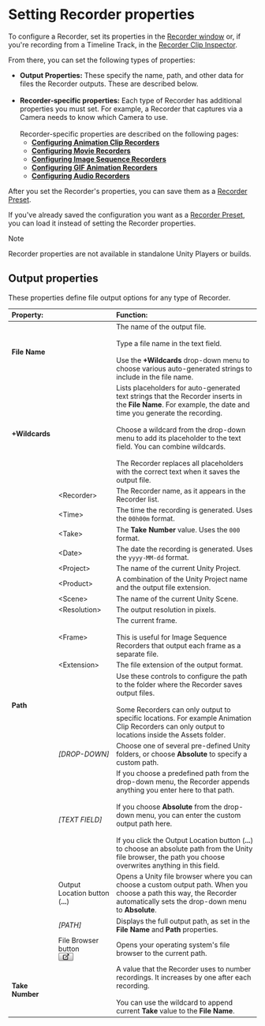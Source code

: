 # Setting Recorder properties

To configure a Recorder, set its properties in the [Recorder window](RecorderWindow.md) or, if you're recording from a Timeline Track, in the [Recorder Clip Inspector](RecordingTimelineTrack,md).

From there, you can set the following types of properties:

- **Output Properties:** These specify the name, path, and other data for files the Recorder outputs. These are described below.<br/><br/>
- **Recorder-specific properties:** Each type of Recorder has additional properties you must set. For example, a Recorder that captures via a Camera needs to know which Camera to use.<br/><br/>Recorder-specific properties are described on the following pages:
  - [**Configuring Animation Clip Recorders**](RecorderAnimation.md)
  - [**Configuring Movie Recorders**](RecorderMovie.md)
  - [**Configuring Image Sequence Recorders**](RecorderImage.md)
  - [**Configuring GIF Animation Recorders**](RecorderGif.md)
  - [**Configuring Audio Recorders**](RecorderAudio.md)

After you set the Recorder's properties, you can save them as a [Recorder Preset](RecorderManage.md#creating-recorder-presets).

If you've already saved the configuration you want as a [Recorder Preset](RecorderManage.md#creating-recorder-presets), you can load it instead of setting the Recorder properties.

>[!NOTE]
>Recorder properties are not available in standalone Unity Players or builds.

## Output properties

These properties define file output options for any type of Recorder.

|Property:||Function:|
|:---|:---|:---|
| **File Name** ||The name of the output file.<br/><br/>Type a file name in the text field.<br/><br/>Use the **+Wildcards** drop-down menu to choose various auto-generated strings to include in the file name. |
| **+Wildcards** ||Lists placeholders for auto-generated text strings that the Recorder inserts in the **File Name**. For example, the date and time you generate the recording.<br/><br/>Choose a wildcard from the drop-down menu to add its placeholder to the text field. You can combine wildcards.<br/><br/>The Recorder replaces all placeholders with the correct text when it saves the output file.|
|   | \<Recorder\>  |The Recorder name, as it appears in the Recorder list.  |   
|   |\<Time\>   | The time the recording is generated. Uses the `00h00m` format. |   
|   |\<Take\>   | The **Take Number** value. Uses the `000` format.  |   
|   |\<Date\>   | The date the recording is generated. Uses the `yyyy-MM-dd` format.   |   
|   |\<Project\>   | The name of the current Unity Project.  |   
|   |\<Product\>   | A combination of the Unity Project name and the output file extension.  |   
|   |\<Scene\>   | The name of the current Unity Scene.  |   
|   |\<Resolution\>   | The output resolution in pixels.  |   
|   |\<Frame\>   | The current frame.<br/><br/>This is useful for Image Sequence Recorders that output each frame as a separate file.  |   
|   |\<Extension\>   | The file extension of the output format.  |   
| **Path** ||Use these controls to configure the path to the folder where the Recorder saves output files.<br/><br/>Some Recorders can only output to specific locations. For example Animation Clip Recorders can only output to locations inside the Assets folder.|
|   |_[DROP-DOWN]_  |  Choose one of several pre-defined Unity folders, or choose **Absolute** to specify a custom path.  |
|   | _[TEXT FIELD]_  | If you choose a predefined path from the drop-down menu, the Recorder appends anything you enter here to that path.<br/><br/>If you choose **Absolute** from the drop-down menu, you can enter the custom output path here. <br/><br/> If you click the Output Location button (**...**) to choose an absolute path from the Unity file browser, the path you choose overwrites anything in this field. |
|   | Output Location button (**...**) | Opens a Unity file browser where you can choose a custom output path. When you choose a path this way, the Recorder automatically sets the drop-down menu to **Absolute**.  |
|   | _[PATH]_  | Displays the full output path, as set in the **File Name** and **Path** properties. |
|   | File Browser button <br/>![](Images/RecorderReveal.png)  | Opens your operating system's file browser to the current path.  |
|**Take Number**   || A value that the Recorder uses to number recordings. It increases by one after each recording. <br/><br/>You can use the **<Take>** wildcard to append current **Take** value to the **File Name**. |


